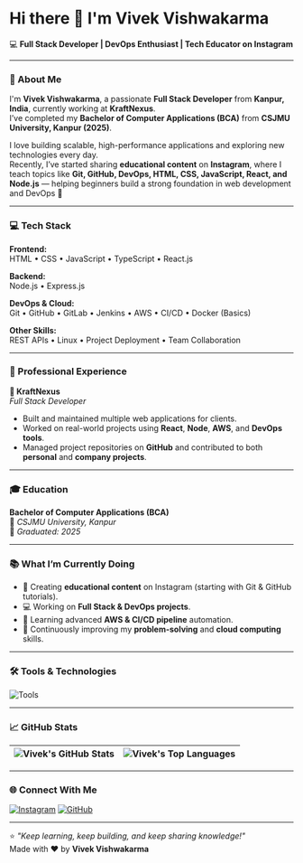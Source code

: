 # Hi there 👋 I'm Vivek Vishwakarma  

💻 **Full Stack Developer | DevOps Enthusiast | Tech Educator on Instagram**  

---

### 🚀 About Me

I'm **Vivek Vishwakarma**, a passionate **Full Stack Developer** from **Kanpur, India**, currently working at **KraftNexus**.  
I’ve completed my **Bachelor of Computer Applications (BCA)** from **CSJMU University, Kanpur (2025)**.  

I love building scalable, high-performance applications and exploring new technologies every day.  
Recently, I’ve started sharing **educational content** on **Instagram**, where I teach topics like **Git, GitHub, DevOps, HTML, CSS, JavaScript, React, and Node.js** — helping beginners build a strong foundation in web development and DevOps 🚀

---

### 💻 Tech Stack

**Frontend:**  
HTML • CSS • JavaScript • TypeScript • React.js  

**Backend:**  
Node.js • Express.js  

**DevOps & Cloud:**  
Git • GitHub • GitLab • Jenkins • AWS • CI/CD • Docker (Basics)  

**Other Skills:**  
REST APIs • Linux • Project Deployment • Team Collaboration  

---

### 🏢 Professional Experience

**💼 KraftNexus**  
*Full Stack Developer*  
- Built and maintained multiple web applications for clients.  
- Worked on real-world projects using **React**, **Node**, **AWS**, and **DevOps tools**.  
- Managed project repositories on **GitHub** and contributed to both **personal** and **company projects**.  

---

### 🎓 Education

**Bachelor of Computer Applications (BCA)**  
📍 *CSJMU University, Kanpur*  
📅 *Graduated: 2025*  

---

### 📚 What I’m Currently Doing

- 📱 Creating **educational content** on Instagram (starting with Git & GitHub tutorials).  
- 💻 Working on **Full Stack & DevOps projects**.  
- 🚀 Learning advanced **AWS & CI/CD pipeline** automation.  
- 🌱 Continuously improving my **problem-solving** and **cloud computing** skills.  

---

### 🛠️ Tools & Technologies

![Tools](https://skillicons.dev/icons?i=html,css,js,ts,react,nodejs,express,aws,git,github,gitlab,jenkins,linux,vscode)

---

### 📈 GitHub Stats

| ![Vivek's GitHub Stats](https://github-readme-stats.vercel.app/api?username=VivekVishwakarma&show_icons=true&theme=tokyonight) | ![Vivek's Top Languages](https://github-readme-stats.vercel.app/api/top-langs/?username=VivekVishwakarma&layout=compact&theme=tokyonight) |
| --- | --- |

---

### 🌐 Connect With Me

[![Instagram](https://img.shields.io/badge/Instagram-@vivek__vishwakarma__-E4405F?style=for-the-badge&logo=instagram&logoColor=white)](https://instagram.com/your_instagram_id)
[![GitHub](https://img.shields.io/badge/GitHub-VivekVishwakarma-black?style=for-the-badge&logo=github)](https://github.com/VivekVishwakarma)

---

⭐️ *"Keep learning, keep building, and keep sharing knowledge!"*  
Made with ❤️ by **Vivek Vishwakarma**


